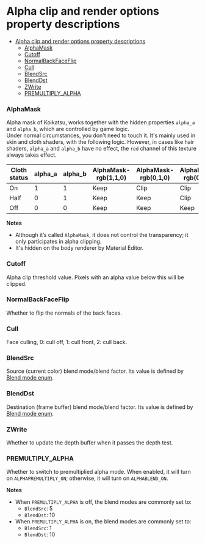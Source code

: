 # Alpha clip and render options property descriptions

- [Alpha clip and render options property descriptions](#alpha-clip-and-render-options-property-descriptions)
    - [AlphaMask](#alphamask)
    - [Cutoff](#cutoff)
    - [NormalBackFaceFlip](#normalbackfaceflip)
    - [Cull](#cull)
    - [BlendSrc](#blendsrc)
    - [BlendDst](#blenddst)
    - [ZWrite](#zwrite)
    - [PREMULTIPLY\_ALPHA](#premultiply_alpha)

### AlphaMask
Alpha mask of Koikatsu, works together with the hidden properties `alpha_a` and `alpha_b`, which are controlled by game logic.\
Under normal circumstances, you don't need to touch it. It's mainly used in skin and cloth shaders, with the following logic. 
However, in cases like hair shaders, `alpha_a` and `alpha_b` have no effect, the `red` channel of this texture always takes effect.

| Cloth status | alpha_a | alpha_b | AlphaMask-rgb(1,1,0) | AlphaMask-rgb(0,1,0) | AlphaMask-rgb(0,0,0) |
| ------------ | ------- | ------- | -------------------- | -------------------- | -------------------- |
| On           | 1       | 1       | Keep                 | Clip                 | Clip                 |
| Half         | 0       | 1       | Keep                 | Keep                 | Clip                 |
| Off          | 0       | 0       | Keep                 | Keep                 | Keep                 |

**Notes**
- Although it’s called `AlphaMask`, it does not control the transparency; it only participates in alpha clipping.
- It's hidden on the body renderer by Material Editor.

### Cutoff
Alpha clip threshold value. Pixels with an alpha value below this will be clipped.

### NormalBackFaceFlip
Whether to flip the normals of the back faces.

### Cull
Face culling, 0: cull off, 1: cull front, 2: cull back.

### BlendSrc
Source (current color) blend mode/blend factor. Its value is defined by [Blend mode enum](blend_mode.md#blend-mode-enum). 

### BlendDst
Destination (frame buffer) blend mode/blend factor. Its value is defined by [Blend mode enum](blend_mode.md#blend-mode-enum). 

### ZWrite
Whether to update the depth buffer when it passes the depth test.

### PREMULTIPLY_ALPHA
Whether to switch to premultiplied alpha mode. When enabled, it will turn on `ALPHAPREMULTIPLY_ON`; otherwise, it will turn on `ALPHABLEND_ON`.

**Notes**
- When `PREMULTIPLY_ALPHA` is off, the blend modes are commonly set to:
  - `BlendSrc`: 5
  - `BlendDst`: 10
- When `PREMULTIPLY_ALPHA` is on, the blend modes are commonly set to:
  - `BlendSrc`: 1
  - `BlendDst`: 10